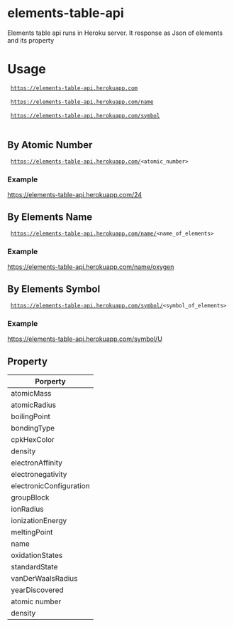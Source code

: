 # elements-table-api

Elements table api runs in Heroku server. It response as Json of elements and its property

# Usage

<code> https://elements-table-api.herokuapp.com </code> <br>
<code> https://elements-table-api.herokuapp.com/name </code> <br>
<code> https://elements-table-api.herokuapp.com/symbol </code> <br>

## By Atomic Number

<code> https://elements-table-api.herokuapp.com/<atomic_number> </code>
### Example
https://elements-table-api.herokuapp.com/24

## By Elements Name

<code> https://elements-table-api.herokuapp.com/name/<name_of_elements> </code>
### Example
https://elements-table-api.herokuapp.com/name/oxygen
  
## By Elements Symbol

<code> https://elements-table-api.herokuapp.com/symbol/<symbol_of_elements> </code>
### Example
https://elements-table-api.herokuapp.com/symbol/U
  
## Property

|       **Porperty**     |
|------------------------|
| atomicMass             |
| atomicRadius           |
| boilingPoint           |
| bondingType            |
| cpkHexColor            |
| density                |
| electronAffinity       |
| electronegativity      |
| electronicConfiguration|
| groupBlock             |
| ionRadius              |
| ionizationEnergy       |
| meltingPoint           |
| name                   |
| oxidationStates        |
| standardState          |
| vanDerWaalsRadius      |
| yearDiscovered         |
| atomic number          |
| density                |
